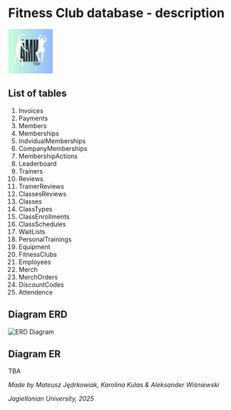 # Fitness Club database - description
<img src="logo.png" width="100" />

## List of tables
1.	Invoices 
2.	Payments 
3.	Members
4.	Memberships
5.	IndvidualMemberships
6.	CompanyMemberships
7.	MembershipActions
8.	Leaderboard 
9.	Trainers
10. Reviews	
11.	TrainerReviews 
12.	ClassesReviews
13.	Classes 
14.	ClassTypes 
15.	ClassEnrollments 
16.	ClassSchedules 
17.	WaitLists
18.	PersonalTrainings 
19.	Equipment 
20.	FitnessClubs
21.	Employees
22.	Merch 
23.	MerchOrders 
24.	DiscountCodes
25.	Attendence

## Diagram ERD 

<img width="1728" alt="ERD Diagram" src="https://github.com/user-attachments/assets/e10155f7-5b67-4ce3-bd73-d9427f7600db" />



## Diagram ER

TBA

*Made by Mateusz Jędrkowiak, Karolina Kulas & Aleksander Wiśniewski*

*Jagiellonian University, 2025*
